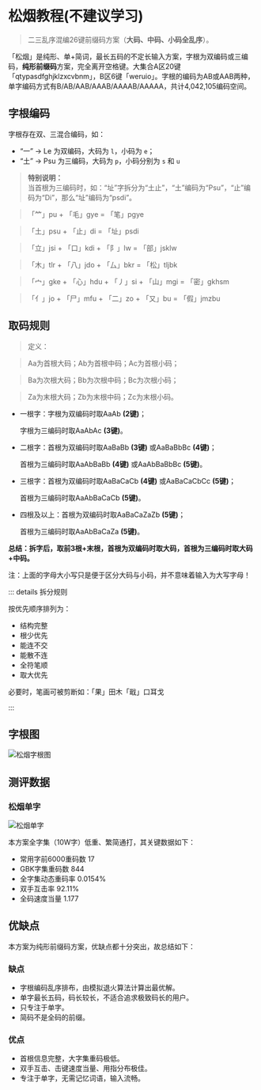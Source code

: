 # 松烟教程(**不建议学习**)

> 二三乱序混编26键前缀码方案（**大码、中码、小码全乱序**）。

「松烟」是纯形、单+简词，最长五码的不定长输入方案，字根为双编码或三编码，**纯形前缀码**方案，完全离开空格键。大集合A区20键「qtypasdfghjklzxcvbnm」，B区6键「weruio」。字根的编码为AB或AAB两种，单字编码方式有B/AB/AAB/AAAB/AAAAB/AAAAA，共计4,042,105编码空间。

## 字根编码
字根存在双、三混合编码，如：

- “一” → Le 为双编码，大码为 `l`，小码为 `e`；
- “土” → Psu 为三编码，大码为 `p`，小码分别为 `s` 和 `u`

> **特别说明：**</br>
> 当首根为三编码时，如：“址”字拆分为“土止”，“土”编码为“Psu”，“止”编码为“Di”，那么“址”编码为“psdi”。

> 「𥫗」pu + 「毛」gye = 「笔」pgye

> 「土」psu + 「止」di = 「址」psdi

> 「立」jsi + 「口」kdi + 「阝」lw = 「部」jsklw

> 「木」tlr + 「八」jdo + 「厶」bkr = 「松」tljbk

> 「宀」gke + 「心」hdu + 「丿」si + 「山」mgi = 「密」gkhsm

> 「亻」jo + 「尸」mfu + 「二」zo + 「又」bu = 「假」jmzbu


## 取码规则
> 定义：

> Aa为首根大码；Ab为首根中码；Ac为首根小码；

> Ba为次根大码；Bb为次根中码；Bc为次根小码；

> Za为末根大码；Zb为末根中码；Zc为末根小码。

- 一根字：字根为双编码时取AaAb **(2键)**；

  字根为三编码时取AaAbAc **(3键)**。

- 二根字：首根为双编码时取AaBaBb **(3键)** 或AaBaBbBc **(4键)**；

  首根为三编码时取AaAbBaBb **(4键)** 或AaAbBaBbBc **(5键)**。

- 三根字：首根为双编码时取AaBaCaCb **(4键)** 或AaBaCaCbCc **(5键)**；

  首根为三编码时取AaAbBaCaCb **(5键)**。

- 四根及以上：首根为双编码时取AaBaCaZaZb **(5键)**；

  首根为三编码时取AaAbBaCaZa **(5键)**。

**总结：拆字后，取前3根+末根，首根为双编码时取大码，首根为三编码时取大码+中码。**

注：上面的字母大小写只是便于区分大码与小码，并不意味着输入为大写字母！


::: details 拆分规则

按优先顺序排列为：
- 结构完整
- 根少优先
- 能连不交
- 能散不连
- 全符笔顺
- 取大优先

必要时，笔画可被剪断如：「果」田木「戢」口耳戈  

:::

## 字根图

![松烟字根图](/data/gen-sy.png)

## 测评数据

### 松烟单字
![松烟单字](/data/dz-sy.png)

本方案全字集（10W字）低重、繁简通打，其关键数据如下：

- 常用字前6000重码数 17
- GBK字集重码数 844
- 全字集动态重码率 0.0154%
- 双手互击率 92.11%
- 全码速度当量 1.177

## 优缺点

本方案为纯形前缀码方案，优缺点都十分突出，故总结如下：

### 缺点

- 字根编码乱序排布，由模拟退火算法计算出最优解。
- 单字最长五码，码长较长，不适合追求极致码长的用户。
- 只专注于单字。
- 简码不是全码的前缀。

### 优点

- 首根信息完整，大字集重码极低。
- 双手互击、击键速度当量、用指分布极佳。
- 专注于单字，无需记忆词语，输入流畅。
